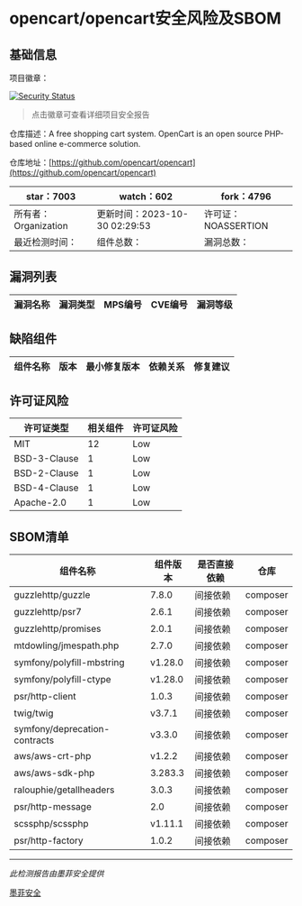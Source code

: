 # opencart/opencart安全风险及SBOM

## 基础信息

项目徽章：

[![Security Status](https://www.murphysec.com/platform3/v31/badge/1718711933582573568.svg)](https://www.murphysec.com/console/report/1691516826202034176/1718711933582573568)

> 点击徽章可查看详细项目安全报告

仓库描述：A free shopping cart system. OpenCart is an open source PHP-based online e-commerce solution.

仓库地址：[https://github.com/opencart/opencart](https://github.com/opencart/opencart)

| star：7003 | watch：602 | fork：4796 |
| ----------- | -------------- | ------------ |
| 所有者：Organization | 更新时间：2023-10-30 02:29:53 | 许可证：NOASSERTION |
| 最近检测时间： | 组件总数： | 漏洞总数： |




## 漏洞列表

| 漏洞名称 | 漏洞类型 | MPS编号 | CVE编号 | 漏洞等级 |
| ------- | ------ | ------- | ------ | ----- |





## 缺陷组件

| 组件名称 | 版本 | 最小修复版本 | 依赖关系 | 修复建议 |
| -------- | ---- | ------------ | -------- | -------- |





## 许可证风险

| 许可证类型 | 相关组件 | 许可证风险 |
| ---------- | -------- | ---------- |
|MIT|12|Low|
|BSD-3-Clause|1|Low|
|BSD-2-Clause|1|Low|
|BSD-4-Clause|1|Low|
|Apache-2.0|1|Low|




## SBOM清单

| 组件名称 | 组件版本 | 是否直接依赖 | 仓库 |
| -------- | -------- | ------------ | ---- |
|guzzlehttp/guzzle|7.8.0|间接依赖|composer|
|guzzlehttp/psr7|2.6.1|间接依赖|composer|
|guzzlehttp/promises|2.0.1|间接依赖|composer|
|mtdowling/jmespath.php|2.7.0|间接依赖|composer|
|symfony/polyfill-mbstring|v1.28.0|间接依赖|composer|
|symfony/polyfill-ctype|v1.28.0|间接依赖|composer|
|psr/http-client|1.0.3|间接依赖|composer|
|twig/twig|v3.7.1|间接依赖|composer|
|symfony/deprecation-contracts|v3.3.0|间接依赖|composer|
|aws/aws-crt-php|v1.2.2|间接依赖|composer|
|aws/aws-sdk-php|3.283.3|间接依赖|composer|
|ralouphie/getallheaders|3.0.3|间接依赖|composer|
|psr/http-message|2.0|间接依赖|composer|
|scssphp/scssphp|v1.11.1|间接依赖|composer|
|psr/http-factory|1.0.2|间接依赖|composer|


------

*此检测报告由墨菲安全提供*

[墨菲安全](www.murphysec.com)